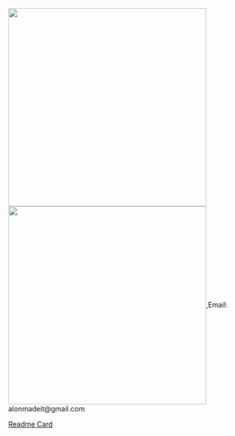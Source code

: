 <a href="https://github.com/anuraghazra/github-readme-stats">
  <img align="center" width="400" src="https://github-readme-stats.vercel.app/api?username=GalenBlabla" />
</a>
<a href="https://github.com/anuraghazra/convoychat">
  <img align="center" width="400" src="https://github-readme-stats.vercel.app/api/top-langs/?username=GalenBlabla&layout=compact" />
</a>
<a>
Email: alonmadeit@gmail.com
</a>

[Readme Card](https://github-readme-stats.vercel.app/api/pin/?username=GalenBlabla&repo=potato)